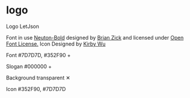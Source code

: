 # logo
Logo LetJson



Font in use <a target="_blank" href="https://fonts.google.com/specimen/Neuton">Neuton-Bold</a> designed by
<a target="_blank" href="https://brianskywalker.deviantart.com/">Brian Zick</a>
and licensed under
<a target="_blank" href="http://scripts.sil.org/cms/scripts/page.php?site_id=nrsi&amp;id=OFL_web">Open Font License.</a>
  Icon Designed by
  <a target="_blank" href="https://thenounproject.com/tkirby">Kirby Wu</a>



Font
#7D7D7D, #352F90
+

Slogan
#000000
+

Background
transparent
✕

Icon
#352F90, #7D7D7D
